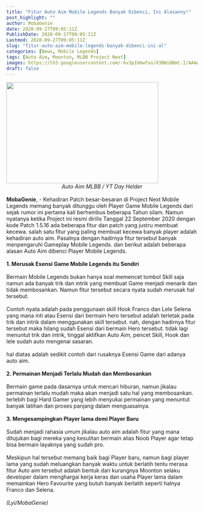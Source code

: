 ```yaml
---
title: "Fitur Auto Aim Mobile Legends Banyak Dibenci, Ini Alasanny!" 
post_highlight: ""
author: MobaGenie
date: 2020-09-27T09:05:11Z
PublishDate: 2020-09-27T09:05:11Z
Lastmod: 2020-09-27T09:05:11Z
slug: "fitur-auto-aim-mobile-legends-banyak-dibenci-ini-al"
categories: [News, Mobile Legends]
tags: [Auto Aim, Moonton, MLBB Project Next]
images: https://lh3.googleusercontent.com/-6v3p1Umwfxo/X3BWi8BmC-I/AAAAAAAABR0/EMGbQALmo58VvevgYGK5VqWF-bzyB2WywCLcBGAsYHQ/s1600/IMG_ORG_1601197615358.jpeg
draft: false
---
```


<div text-align: center;"><a href="https://lh3.googleusercontent.com/-6v3p1Umwfxo/X3BWi8BmC-I/AAAAAAAABR0/EMGbQALmo58VvevgYGK5VqWF-bzyB2WywCLcBGAsYHQ/s1600/IMG_ORG_1601197615358.jpeg"  ><img  src="https://lh3.googleusercontent.com/-6v3p1Umwfxo/X3BWi8BmC-I/AAAAAAAABR0/EMGbQALmo58VvevgYGK5VqWF-bzyB2WywCLcBGAsYHQ/s1600/IMG_ORG_1601197615358.jpeg"  width="400" height="266"  ></a></div><div style="text-align: center;"><i>Auto Aim MLBB / YT Day Helde</i>r</div><br>
<div><b>
MobaGenie</b>, - Kehadiran Patch besar-besaran di Project Next Mobile Legends memang banyak ditunggu oleh Player Game Mobile Legends dari sejak rumor ini pertama kali berhembus beberapa Tahun silam. Namun nyatanya ketika Project ini resmi dirilis Tanggal 22 September 2020 dengan kode Patch 1.5.16 ada beberapa fitur dan patch yang justru membuat kecewa. salah satu fitur yang paling membuat kecewa banyak player adalah kehadiran auto aim. Pasalnya dengan hadirnya fitur tersebut banyak menpengaruhi Gameplay Mobile Legends. dan berikut adalah beberapa alasan Auto Aim dibenci Player Mobile Legends.&nbsp;</div><div><br>
</div><div><b>1. Merusak Esensi Game Mobile Legends itu Sendiri</b></div><div><br>
</div><div>Bermain Mobile Legends bukan hanya soal memencet tombol Skill saja namun ada banyak trik dan intrik yang membuat Game menjadi menarik dan tidak membosankan. Namun fitur tersebut secara nyata sudah merusak hal tersebut.&nbsp;</div><div><br>
</div><div>Contoh nyata adalah pada penggunaan skill Hook Franco dan Lele Selena yang mana inti atau Esensi dari bermain hero tersebut adalah terletak pada trik dan intrik dalam menggunakan skill tersebut. nah, dengan hadirnya fitur tersebut maka hilang sudah Esensi dari bermain Hero tersebut. tidak lagi menuntut trik dan intrik, tinggal aktifkan Auto Aim, pencet Skill, Hook dan lele sudah auto mengenai sasaran.</div><div><br>
</div><div>hal diatas adalah sedikit contoh dari rusaknya Esensi Game dari adanya auto aim.&nbsp;</div><div><br>
</div><div><b>2. Permainan Menjadi Terlalu Mudah dan Membosankan</b></div><div><br>
</div><div>Bermain game pada dasarnya untuk mencari hiburan, namun jikalau permainan terlalu mudah maka akan menjadi satu hal yang membosankan. terlebih bagi Hard Gamer yang lebih menyukai permainan yang menuntut banyak latihan dan proses panjang dalam menguasainya.&nbsp;</div><div><br>
</div><div><b>3. Mengesampingkan Player lama demi Player Baru</b></div><div><br>
</div><div>Sudah menjadi rahasia umum jikalau auto aim adalah fitur yang mana ditujukan bagi mereka yang kesulitan bermain alias Noob Player agar tetap bisa bermain layaknya yang sudah pro.&nbsp;&nbsp;</div><div><br>
</div><div>Meskipun hal tersebut memang baik bagi Player baru, namun bagi player lama yang sudah meluangkan banyak waktu untuk berlatih tentu merasa fitur Auto aim tersebut adalah bentuk dari kurangnya Moonton selaku developer dalam menghargai kerja keras dan usaha Player lama dalam memainkan Hero Favourite yang butuh banyak berlatih seperti halnya Franco dan Selena.&nbsp;</div><div><br>
</div><div><i>(Lyi/MobaGenie)&nbsp;</i></div>
